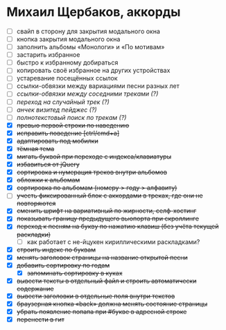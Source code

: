 Михаил Щербаков, аккорды
========================

  - [ ] свайп в сторону для закрытия модального окна
  - [ ] кнопка закрытия модального окна
  - [ ] заполнить альбомы «Монологи» и «По мотивам»
  - [ ] застарить избранное
  - [ ] быстро к избранному добираться
  - [ ] копировать своё избранное на других устройствах
  - [ ] устаревание посещённых ссылок
  - [ ] ссылки-обвязки между вариациями песни разных лет
  - [ ] _ссылки-обвязки между соседними треками (?)_
  - [ ] _переход на случайный трек (?)_
  - [ ] _анчек визитед пейджес (?)_
  - [ ] _полнотекстовый поиск по трекам (?)_
  - [X] ~~превью первой строки по наведению~~
  - [X] ~~исправить поведение [ctrl/cmd+a]~~
  - [X] ~~адаптировать под мобилки~~
  - [X] ~~тёмная тема~~
  - [X] ~~мигать буквой при переходе с индекса/клавиатуры~~
  - [X] ~~избавиться от jQuery~~
  - [X] ~~сортировка и нумерация треков внутри альбомов~~
  - [X] ~~обложки к альбомам~~
  - [X] ~~сортировка по альбомам (номеру > году > алфавиту)~~
  - [ ] ~~учесть фиксированный блок с аккордами в треках, где они не повторяются~~
  - [X] ~~сменить шрифт на вариативный по жирности, селф-хостинг~~
  - [X] ~~показывать границу предыдущего вьюпорта при скроллинге~~
  - [X] ~~переход к песням на букву по нажатию клавиш (без учёта текущей раскладки)~~
    - [ ] как работает с не-йцукен кириллическими раскладками?
  - [X] ~~строить индекс по буквам~~
  - [X] ~~менять заголовок страницы на название открытой песни~~
  - [X] ~~добавить сортировку по годам~~
    - [X] ~~запоминать сортировку в куках~~
  - [X] ~~вывести тексты в отдельный файл и строить автоматически содержание~~
  - [X] ~~вывести заголовки в отдельные поля внутри текстов~~
  - [X] ~~браузерная кнопка «back» должна менять состояние страницы~~
  - [X] ~~убрать появление попапа при #букве в адресной строке~~
  - [X] ~~перенести в гит~~
